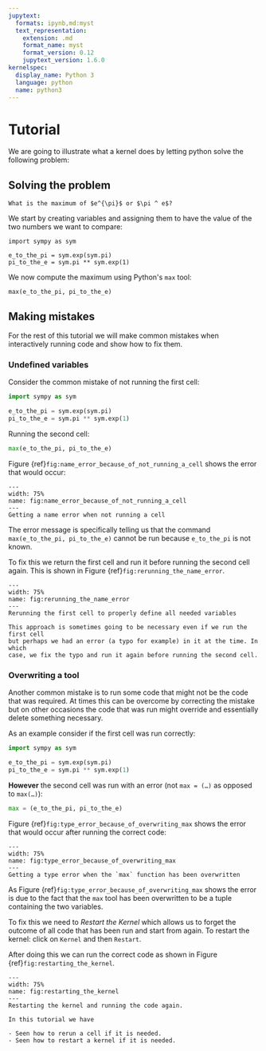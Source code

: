 ```yaml
---
jupytext:
  formats: ipynb,md:myst
  text_representation:
    extension: .md
    format_name: myst
    format_version: 0.12
    jupytext_version: 1.6.0
kernelspec:
  display_name: Python 3
  language: python
  name: python3
---
```


# Tutorial

We are going to illustrate what a kernel does by letting python solve the
following problem:

## Solving the problem

```{admonition} Problem
What is the maximum of $e^{\pi}$ or $\pi ^ e$?
```

We start by creating variables and assigning them to have the value of the two
numbers we want to compare:

```{code-cell} ipython3
import sympy as sym

e_to_the_pi = sym.exp(sym.pi)
pi_to_the_e = sym.pi ** sym.exp(1)
```

We now compute the maximum using Python's `max` tool:

```{code-cell} ipython3
max(e_to_the_pi, pi_to_the_e)
```

## Making mistakes

For the rest of this tutorial we will make common mistakes when interactively
running code and show how to fix them.

### Undefined variables

Consider the common mistake of not running the first cell:

```python
import sympy as sym

e_to_the_pi = sym.exp(sym.pi)
pi_to_the_e = sym.pi ** sym.exp(1)
```

Running the second cell:

```python
max(e_to_the_pi, pi_to_the_e)
```

Figure {ref}`fig:name_error_because_of_not_running_a_cell` shows the error that
would occur:

```{figure} ./img/name_error_because_of_not_running_a_cell/main.png
---
width: 75%
name: fig:name_error_because_of_not_running_a_cell
---
Getting a name error when not running a cell
```

The error message is specifically telling us that the command `max(e_to_the_pi, pi_to_the_e)` cannot be run because `e_to_the_pi` is not known.

To fix this we return the first cell and run it before running the second cell
again. This is shown in Figure {ref}`fig:rerunning_the_name_error`.

```{figure} ./img/rerunning_the_name_error/main.gif
---
width: 75%
name: fig:rerunning_the_name_error
---
Rerunning the first cell to properly define all needed variables
```

```{attention}
This approach is sometimes going to be necessary even if we run the first cell
but perhaps we had an error (a typo for example) in it at the time. In which
case, we fix the typo and run it again before running the second cell.
```

### Overwriting a tool

Another common mistake is to run some code that might not be the code that
was required.
At times this can be overcome by correcting the mistake but on other occasions
the code that was run might override and essentially delete something necessary.

As an example consider if the first cell was run correctly:

```python
import sympy as sym

e_to_the_pi = sym.exp(sym.pi)
pi_to_the_e = sym.pi ** sym.exp(1)
```

**However** the second cell was run with an error (not `max = (…)` as opposed
to `max(…)`):

```python
max = (e_to_the_pi, pi_to_the_e)
```

Figure {ref}`fig:type_error_because_of_overwriting_max` shows the error that
would occur after running the correct code:

```{figure} ./img/type_error_because_of_overwriting_max/main.png
---
width: 75%
name: fig:type_error_because_of_overwriting_max
---
Getting a type error when the `max` function has been overwritten
```

As Figure {ref}`fig:type_error_because_of_overwriting_max` shows the error is
due to the fact that the `max` tool has been overwritten to be a tuple
containing the two variables.

To fix this we need to _Restart the Kernel_ which allows us to forget the
outcome of all code that has been run and start from again. To restart the
kernel: click on `Kernel` and then `Restart`.

After doing this we can run the correct code as shown in Figure
{ref}`fig:restarting_the_kernel`.

```{figure} ./img/restarting_the_kernel/main.gif
---
width: 75%
name: fig:restarting_the_kernel
---
Restarting the kernel and running the code again.
```

```{important}
In this tutorial we have

- Seen how to rerun a cell if it is needed.
- Seen how to restart a kernel if it is needed.
```
